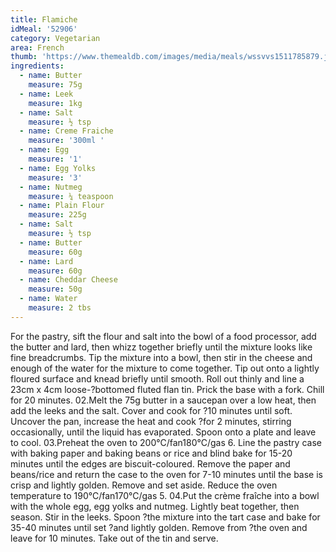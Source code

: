 ```yaml
---
title: Flamiche
idMeal: '52906'
category: Vegetarian
area: French
thumb: 'https://www.themealdb.com/images/media/meals/wssvvs1511785879.jpg'
ingredients:
  - name: Butter
    measure: 75g
  - name: Leek
    measure: 1kg
  - name: Salt
    measure: ½ tsp
  - name: Creme Fraiche
    measure: '300ml '
  - name: Egg
    measure: '1'
  - name: Egg Yolks
    measure: '3'
  - name: Nutmeg
    measure: ¼ teaspoon
  - name: Plain Flour
    measure: 225g
  - name: Salt
    measure: ½ tsp
  - name: Butter
    measure: 60g
  - name: Lard
    measure: 60g
  - name: Cheddar Cheese
    measure: 50g
  - name: Water
    measure: 2 tbs
---
```

For the pastry, sift the flour and salt into the bowl of a food processor, add the butter and lard, then whizz together briefly until the mixture looks like fine breadcrumbs. Tip the mixture into a bowl, then stir in the cheese and enough of the water for the mixture to come together. Tip out onto a lightly floured surface and knead briefly until smooth. Roll out thinly and line a 23cm x 4cm loose-?bottomed fluted flan tin. Prick the base with a fork. Chill for 20 minutes.
02.Melt the 75g butter in a saucepan over a low heat, then add the leeks and the salt. Cover and cook for ?10 minutes until soft. Uncover the pan, increase the heat and cook ?for 2 minutes, stirring occasionally, until the liquid has evaporated. Spoon onto a plate and leave to cool.
03.Preheat the oven to 200°C/fan180°C/gas 6. Line the pastry case with baking paper and baking beans or rice and blind bake for 15-20 minutes until the edges are biscuit-coloured. Remove the paper and beans/rice and return the case to the oven for 7-10 minutes until the base is crisp and lightly golden. Remove and set aside. Reduce the oven temperature to 190°C/fan170°C/gas 5.
04.Put the crème fraîche into a bowl with the whole egg, egg yolks and nutmeg. Lightly beat together, then season. Stir in the leeks. Spoon ?the mixture into the tart case and bake for 35-40 minutes until set ?and lightly golden. Remove from ?the oven and leave for 10 minutes. Take out of the tin and serve.
